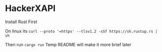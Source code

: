 # HackerXAPI
Install Rust First

On linux its
``
curl --proto '=https' --tlsv1.2 -sSf https://sh.rustup.rs | sh
``

Then run 
``
cargo run
``
Temp README will make it more brief later
